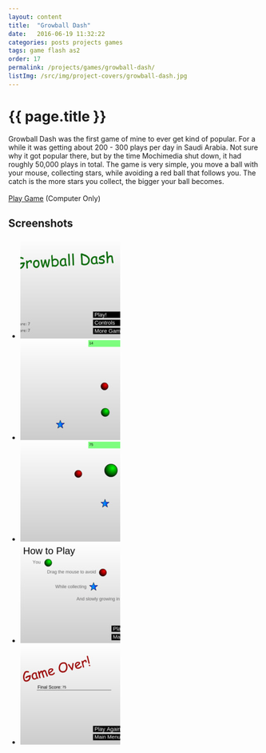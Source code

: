 ```yaml
---
layout: content
title:  "Growball Dash"
date:   2016-06-19 11:32:22
categories: posts projects games
tags: game flash as2
order: 17
permalink: /projects/games/growball-dash/
listImg: /src/img/project-covers/growball-dash.jpg
---
```

<h1>{{ page.title }}</h1>
<p>
  Growball Dash was the first game of mine to ever get kind of popular. For a while it was getting about 200 - 300 plays per day in Saudi Arabia. Not sure why it got popular there, but by the time Mochimedia shut down, it had roughly 50,000 plays in total. The game is very simple, you move a ball with your mouse, collecting stars, while avoiding a red ball that follows you. The catch is the more stars you collect, the bigger your ball becomes.<br>
  <br>
  <a href="play">Play Game</a> (Computer Only)
</p>

<h2>Screenshots</h2>
<ul class="photo-gallery">
  <li>
    <a href="" data-box-img="/src/img/game-screens/growball-dash.jpg">
      <img src="/src/img/game-screens-square/growball-dash.jpg">
    </a>
  </li>
  <li>
    <a href="" data-box-img="/src/img/game-screens/growball-dash-play.jpg">
      <img src="/src/img/game-screens-square/growball-dash-play.jpg">
    </a>
  </li>
  <li>
    <a href="" data-box-img="/src/img/game-screens/growball-dash-play2.jpg">
      <img src="/src/img/game-screens-square/growball-dash-play2.jpg">
    </a>
  </li>
  <li>
    <a href="" data-box-img="/src/img/game-screens/growball-dash-instructions.jpg">
      <img src="/src/img/game-screens-square/growball-dash-instructions.jpg">
    </a>
  </li>
  <li>
    <a href="" data-box-img="/src/img/game-screens/growball-dash-game-over.jpg">
      <img src="/src/img/game-screens-square/growball-dash-game-over.jpg">
    </a>
  </li>
</ul>